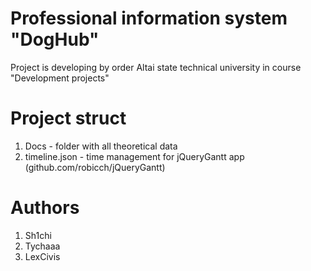 # Professional information system "DogHub"
Project is developing by order Altai state technical university in course "Development projects"

# Project struct
1) Docs - folder with all theoretical data
2) timeline.json - time management for jQueryGantt app (github.com/robicch/jQueryGantt)

# Authors
1) Sh1chi
2) Tychaaa
3) LexCivis
